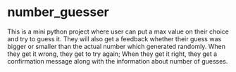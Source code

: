 # number_guesser

This is a mini python project where user can put a max value on their choice and try to guess it. 
They will also get a feedback whether their guess was bigger or smaller than the actual number which generated randomly.
When they get it wrong, they get to try again;
When they get it right, they get a confirmation message along with the information about number of guesses. 
